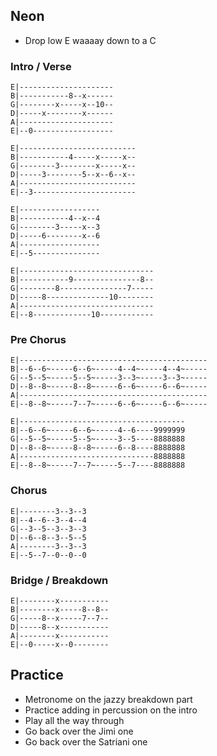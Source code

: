
## Neon

- Drop low E waaaay down to a C

### Intro / Verse

```
E|---------------------
B|-----------8--x------
G|--------x-----x--10--
D|-----x--------x------
A|---------------------
E|--0------------------
```

```
E|--------------------------
B|-----------4-----x-----x--
G|--------3--------x-----x--
D|-----3--------5--x--6--x--
A|--------------------------
E|--3-----------------------
```

```
E|------------------
B|-----------4--x--4
G|--------3-----x--3
D|-----6--------x--6
A|------------------
E|--5---------------
```

```
E|------------------------------
B|-----------9---------------8--
G|--------8---------------7-----
D|-----8--------------10--------
A|------------------------------
E|--8-------------10------------
```

### Pre Chorus

```
E|------------------------------------------
B|--6--6~-----6--6~-----4--4~-----4--4~-----
G|--5--5~-----5--5~-----3--3~-----3--3~-----
D|--8--8~-----8--8~-----6--6~-----6--6~-----
A|------------------------------------------
E|--8--8~-----7--7~-----6--6~-----6--6~-----
```

```
E|-------------------------------------
B|--6--6~-----6--6~-----4--6----9999999
G|--5--5~-----5--5~-----3--5----8888888
D|--8--8~-----8--8~-----6--8----8888888
A|------------------------------8888888
E|--8--8~-----7--7~-----5--7----8888888
```

### Chorus

```
E|--------3--3--3
B|--4--6--3--4--4
G|--3--5--3--3--3
D|--6--8--3--5--5
A|--------3--3--3
E|--5--7--0--0--0
```

### Bridge / Breakdown

```
E|--------x-----------
B|--------x-----8--8--
G|-----8--x-----7--7--
D|-----8--x-----------
A|--------x-----------
E|--0-----x--0--------
```

## Practice

- Metronome on the jazzy breakdown part
- Practice adding in percussion on the intro
- Play all the way through
- Go back over the Jimi one
- Go back over the Satriani one
